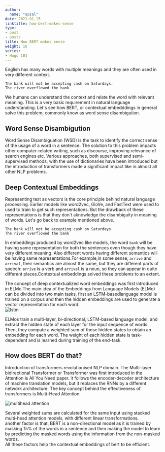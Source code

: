 ```yaml
---
author:
  name: "apsal"
date: 2021-01-15
linktitle: how-bert-makes-sense
type:
- post
- posts
title: How BERT makes sense
weight: 10
series:
- Hugo 101
---
```

  
English has many words with multiple meanings and they are often used in very different context. 

`The bank will not be accepting cash on Saturdays. `  
`The river overflowed the bank`  

We humans can understand the context and relate the word with relevant meaning. This is a very basic requirement in natural language understanding. Let's see how BERT, or contextual embedddings in general solve this problem, commonly know as word sense disambigution.  

## Word Sense Disambigution 

Word Sense Disambiguation (WSD) is the task to identify the correct sense of the usage of a word in a sentence. The solution to this problem impacts other computer-related writing, such as discourse, improving relevance of search engines etc. Various approaches, both supervised and semi-supervised methods, with the use of dictionaries have been introduced but the introduction of transformers made a significant impact like in almost all other NLP problems.



## Deep Contextual Embeddings

Representing text as vectors is the core principle behind natural language processing. Earlier models like word2vec, GloVe, and FastText were used to used to train to get such representations. But the drawback of these representations is that they don't aknowledge the disambiguity in meaning of words. Let's go back to example mentioned above.  

`The bank will not be accepting cash on Saturdays. `  
`The river overflowed the bank`  

In embeddings produced by word2vec like models, the word `bank` will be having same representation for both the sentences even though they have very different  meaning. Also different words having different semantics will be having same representations.For example,in some sense, `arrive` and `arrival`, their semantics are almost the same, but they are different parts of speech: `arrive` is a verb and `arrival` is a noun, so they can appear in quite different places.Contextual embeddings solved these problems to an extent.  

The concept of deep contextualized word embeddings was first introduced in ELMo.The main idea of the Embeddings from Language Models (ELMo) can be divided into two main tasks, first an LSTM-basedlanguage model is trained on a corpus and then the hidden embeddings are used to generate a vector representation for each word.  
![lstm](http://www.davidsbatista.net/assets/images/2018-12-06-ELMo_language_models.png)  

ELMos train a multi-layer, bi-directional, LSTM-based language model, and extract the hidden state of each layer for the input sequence of words. Then, they compute a weighted sum of those hidden states to obtain an embedding for each word. The weight of each hidden state is task-dependent and is learned during training of the end-task.


## How does BERT do that?  
  
Introduction of transformers revolutionised NLP domain. The Multi-layer bidirectional Transformer or Transformer was first introduced in the Attention is All You Need paper. It follows the encoder-decoder architecture of machine translation models, but it replaces the RNNs by a different network architecture.
The key concept behind the effectiveness of transformers is Multi-Head Attention.  

![multihead attention](http://www.davidsbatista.net/assets/images/2018-12-06-attention_path_length.png)  
  
Several weighted sums are calculated for the same input using stacked multi-head attention models, with different linear transformations.  
another factor is that, BERT is a non-directional model as it is trained by masking 15% of the words in a sentence and then making the model to learn by predicting the masked words using the information from the non-masked words.  
All these factors help the contextual embeddings of bert to be efficient.  





